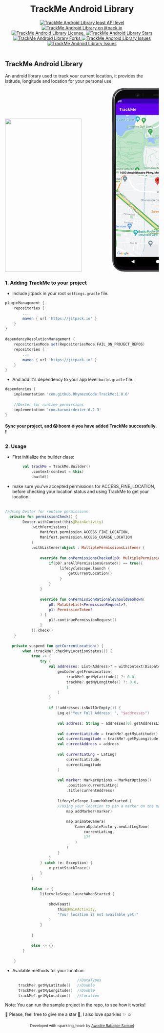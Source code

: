 <div align="center">
<h1>TrackMe Android Library</h1>

<a href="https://android-arsenal.com/api?level=21" target="blank">
    <img src="https://img.shields.io/badge/API-21%2B-brightgreen.svg?style=flat" alt="TrackMe Android Library least API level" />
</a>
<a href="https://jitpack.io/#RhymezxCode/TrackMe" target="blank">
    <img src="https://jitpack.io/v/RhymezxCode/TrackMe.svg" alt="TrackMe Android Library on jitpack.io" />
</a>
<a href="https://github.com/RhymezxCode/TrackMe/blob/main/LICENSE" target="blank">
    <img src="https://img.shields.io/github/license/RhymezxCode/TrackMe" alt="TrackMe Android Library License." />
</a>
<a href="https://github.com/RhymezxCode/TrackMe/stargazers" target="blank">
    <img src="https://img.shields.io/github/stars/RhymezxCode/TrackMe" alt="TrackMe Android Library Stars"/>
</a>
<a href="https://github.com/RhymezxCode/TrackMe/fork" target="blank">
    <img src="https://img.shields.io/github/forks/RhymezxCode/TrackMe" alt="TrackMe Android Library Forks"/>
</a>
<a href="https://github.com/RhymezxCode/TrackMe/issues" target="blank">
    <img src="https://img.shields.io/github/issues/RhymezxCode/TrackMe" alt="TrackMe Android Library Issues"/>
</a>
<a href="https://github.com/RhymezxCode/TrackMe/commits?author=RhymezxCode" target="blank">
    <img src="https://img.shields.io/github/last-commit/RhymezxCode/TrackMe" alt="TrackMe Android Library Issues"/>
</a>
</div>
<br />

## TrackMe Android Library
An android library used to track your current location, it provides the latitude, longitude and location for your personal use.
<pre>
<img src="/media/demo_track_me.gif" width="250" height="500"/>            <img src="/media/track_me_screenshot.png" width="300" height="600"/>
</pre>


### 1. Adding TrackMe to your project

* Include jitpack in your root `settings.gradle` file.

```gradle
pluginManagement {
    repositories {
        ...
        maven { url 'https://jitpack.io' }
    }
}

dependencyResolutionManagement {
    repositoriesMode.set(RepositoriesMode.FAIL_ON_PROJECT_REPOS)
    repositories {
        ...
        maven { url 'https://jitpack.io' }
    }
}
```

* And add it's dependency to your app level `build.gradle` file:

```gradle
dependencies {
    implementation 'com.github.RhymezxCode:TrackMe:1.0.6'

    //Dexter for runtime permissions
    implementation 'com.karumi:dexter:6.2.3'
}
```

#### Sync your project, and :scream: boom :fire: you have added TrackMe successfully. :exclamation:

### 2. Usage

* First initialize the builder class:

```kt
        val trackMe = TrackMe.Builder()
            .context(context = this)
            .build()
```

* make sure you've accepted permissions for ACCESS_FINE_LOCATION, before checking your location status and using TrackMe to get your location.

```kt

//Using Dexter for runtime permissions
  private fun permissionCheck() {
        Dexter.withContext(this@MainActivity)
            .withPermissions(
                Manifest.permission.ACCESS_FINE_LOCATION,
                Manifest.permission.ACCESS_COARSE_LOCATION
            )
            .withListener(object : MultiplePermissionsListener {

                override fun onPermissionsChecked(p0: MultiplePermissionsReport?) {
                    if(p0?.areAllPermissionsGranted() == true){
                         lifecycleScope.launch {
                             getCurrentLocation()
                         }
                    }
                }

                override fun onPermissionRationaleShouldBeShown(
                    p0: MutableList<PermissionRequest>?,
                    p1: PermissionToken?
                ) {
                    p1?.continuePermissionRequest()
                }
            }).check()
    }

   private suspend fun getCurrentLocation() {
        when (trackMe?.checkMyLocationStatus()) {
            true -> {
                try {
                    val addresses: List<Address>? = withContext(Dispatchers.IO){
                        geoCoder.getFromLocation(
                            trackMe?.getMyLatitude() ?: 0.0,
                            trackMe?.getMyLongitude() ?: 0.0,
                            1
                        )
                    }

                    if (!addresses.isNullOrEmpty()) {
                        Log.e("Your Full Address: ", "$addresses")

                        val address: String = addresses[0].getAddressLine(0)

                        val currentLatitude = trackMe?.getMyLatitude() ?: 0.0
                        val currentLongitude = trackMe?.getMyLongitude() ?: 0.0
                        val currentAddress = address

                        val currentLatLng = LatLng(
                            currentLatitude,
                            currentLongitude
                        )

                        val marker: MarkerOptions = MarkerOptions()
                            .position(currentLatLng)
                            .title(currentAddress)

                        lifecycleScope.launchWhenStarted {
                        //Using your location to pin a marker on the map
                            map.addMarker(marker)

                            map.animateCamera(
                                CameraUpdateFactory.newLatLngZoom(
                                    currentLatLng,
                                    17f
                                )
                            )
                        }
                    }
                } catch (e: Exception) {
                    e.printStackTrace()
                }
            }

            false -> {
                lifecycleScope.launchWhenStarted {
                
                    showToast(
                        this@MainActivity,
                        "Your location is not available yet!"
                    )
                }

            }

            else -> {}
        }

    }
```
* Available methods for your location:

```kt                            
                                 //DataTypes
      trackMe?.getMyLatitude()   //Double
      trackMe?.getMyLongitude()  //Double
      trackMe?.getMyLocation()   //Location
```
Note: You can run the sample project in the repo, to see how it works!

:pushpin: Please, feel free to give me a star :star2:, I also love sparkles :sparkles: :relaxed:
<div align="center">
    <sub>Developed with :sparkling_heart: by
        <a href="https://github.com/RhymezxCode">Awodire Babajide Samuel</a>
    </sub>
</div>


